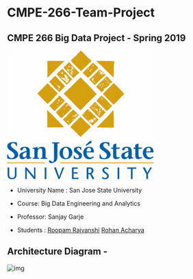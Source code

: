 # CMPE-266-Team-Project

## CMPE 266 Big Data Project - Spring 2019

![img](https://github.com/acharyarohan/CMPE-266-Team-Project/blob/master/sjsu_logo.png)

* University Name : San Jose State University 

* Course: Big Data Engineering and Analytics

* Professor: Sanjay Garje

* Students : 
   [Roopam Rajvanshi](https://www.linkedin.com/in/roopamrajvanshi/) 
   [Rohan Acharya](https://www.linkedin.com/in/acharyarohan/)  


## Architecture Diagram - 

![img](https://user-images.githubusercontent.com/33761930/56635961-278a4000-661c-11e9-9a4c-eafb0dc8676e.JPG)
